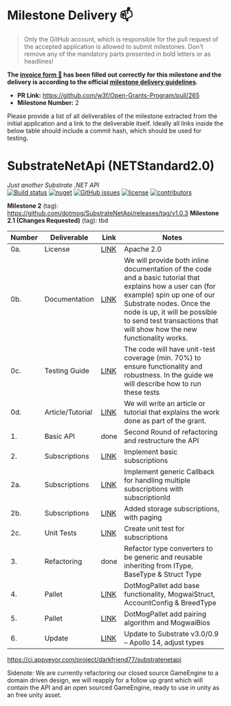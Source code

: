 # Milestone Delivery :mailbox:

> Only the GitHub account, which is responsible for the pull request of the accepted application is allowed to submit milestones. Don't remove any of the mandatory parts presented in bold letters or as headlines!

**The [invoice form :pencil:](https://forms.gle/8Wx7nxtq8fKrsuEz8) has been filled out correctly for this milestone and the delivery is according to the official [milestone delivery guidelines](https://github.com/w3f/General-Grants-Program/blob/master/grants/milestone-deliverables-guidelines.md).**  

* **PR Link:** https://github.com/w3f/Open-Grants-Program/pull/265 
* **Milestone Number:** 2

Please provide a list of all deliverables of the milestone extracted from the initial application and a link to the deliverable itself. Ideally all links inside the below table should include a commit hash, which should be used for testing.

# SubstrateNetApi (NETStandard2.0)
*Just another Substrate .NET API*  
[![Build status](https://ci.appveyor.com/api/projects/status/jsei7yv376en17rr?svg=true)](https://ci.appveyor.com/project/darkfriend77/substratenetapi)
[![nuget](https://img.shields.io/nuget/v/SubstrateNetApi)](https://ci.appveyor.com/project/darkfriend77/substratenetapi/build/artifacts)
[![GitHub issues](https://img.shields.io/github/issues/darkfriend77/SubstrateNetApi.svg)](https://github.com/darkfriend77/SubstrateNetApi/issues)
[![license](https://img.shields.io/github/license/darkfriend77/SubstrateNetApi)](https://github.com/darkfriend77/SubstrateNetApi/blob/origin/LICENSE)
[![contributors](https://img.shields.io/github/contributors/darkfriend77/SubstrateNetApi)](https://github.com/darkfriend77/SubstrateNetApi/graphs/contributors)

**Milestone 2** (tag): https://github.com/dotmog/SubstrateNetApi/releases/tag/v1.0.3
**Milestone 2.1 (Changes Requested)** (tag): tbd

| Number | Deliverable | Link | Notes
| ------------- | ------------- | ------------- |------------- |
| 0a. | License | [LINK](https://github.com/dotmog/SubstrateNetApi/blob/origin/LICENSE) |Apache 2.0 |
| 0b. | Documentation | [LINK](https://github.com/dotmog/SubstrateNetApi/blob/origin/README.md) | We will provide both inline documentation of the code and a basic tutorial that explains how a user can (for example) spin up one of our Substrate nodes. Once the node is up, it will be possible to send test transactions that will show how the new functionality works. |
| 0c. | Testing Guide | [LINK](https://github.com/dotmog/SubstrateNetApi/blob/origin/README.md#testing-guide) |  The code will have unit-test coverage (min. 70%) to ensure functionality and robustness. In the guide we will describe how to run these tests | 
| 0d. | Article/Tutorial | [LINK](https://github.com/dotmog/SubstrateNetApi/blob/origin/README.md) | We will write an article or tutorial that explains the work done as part of the grant. 
| 1. | Basic API | done | Second Round of refactoring and restructure the API |
| 2. | Subscriptions | [LINK](https://github.com/dotmog/SubstrateNetApi/blob/983b77efa4460eae413c52fe284c31123bd5a6c7/SubstrateNetApi/Modules/State.cs#L100) | Implement basic subscriptions | 
| 2a. | Subscriptions | [LINK](https://github.com/dotmog/SubstrateNetApi/blob/origin/SubstrateNetApi/SubscriptionListener.cs) | Implement generic Callback for handling multiple subscriptions with subscriptionId |
| 2b. | Subscriptions | [LINK](https://github.com/dotmog/SubstrateNetApi/blob/983b77efa4460eae413c52fe284c31123bd5a6c7/SubstrateNetApi/Modules/State.cs#L49) | Added storage subscriptions, with paging |
| 2c. | Unit Tests | [LINK](https://github.com/dotmog/SubstrateNetApi/blob/origin/SubstrateNetApiTest/Subscription/SubscriptionTest.cs) | Create unit test for subscriptions |
| 3. | Refactoring | done | Refactor type converters to be generic and reusable inheriting from IType, BaseType & Struct Type |
| 4. | Pallet | [LINK](https://github.com/dotmog/SubstrateNetApi/blob/9bea9a4dacda64d83d7dc9606f6a4e5c9af9fd2b/SubstrateNetApi/Modules/Author.cs#L40) | DotMogPallet add base functionality, MogwaiStruct, AccountConfig & BreedType | 
| 5. | Pallet | [LINK](https://github.com/dotmog/substrate/tree/dotmog_v3.0.0/bin/node/pallets/dotmog/src) | DotMogPallet add pairing algorithm and MogwaiBios |
| 6. | Update | [LINK](https://github.com/dotmog/substrate/commit/92a898c5f9f92d59cf10980f9f1623c70ffef39d#diff-572d688bd26b0a2a2fa69c889d99057d0fa1c21dcdaa4e345f5733b61a90336d) | Update to Substrate v3.0/0.9 – Apollo 14, adjust types |

https://ci.appveyor.com/project/darkfriend77/substratenetapi

Sidenote: We are currently refactoring our closed source GameEngine to a domain driven design, we will reapply for a follow up grant which will contain the API and an open sourced GameEngine, ready to use in unity as an free unity asset.
